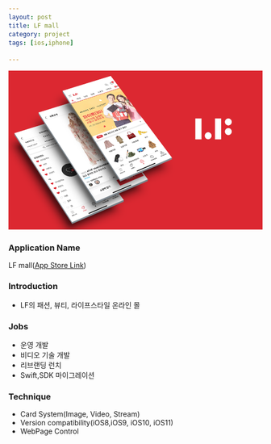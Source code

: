 ```yaml
---
layout: post
title: LF mall
category: project
tags: [ios,iphone]

---
```

![LF mall](/images/project/lfmall_01.png)

### Application Name

LF mall([App Store Link](https://itunes.apple.com/kr/app/id705758824?mt=8))


### Introduction

* LF의 패션, 뷰티, 라이프스타일 온라인 몰



### Jobs

* 운영 개발
* 비디오 기술 개발
* 리브랜딩 런치
* Swift,SDK 마이그레이션


### Technique

* Card System(Image, Video, Stream)
* Version compatibility(iOS8,iOS9, iOS10, iOS11)
* WebPage Control
